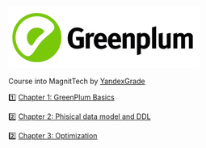 ![greenplum.png](img%2Fgreenplum.png)

Course into MagnitTech by [YandexGrade](https://practicum.yandex.ru/grade)

1️⃣ [Chapter 1: GreenPlum Basics](https://github.com/urevoleg/course-gp/blob/main/chapter1/README.md)

2️⃣ [Chapter 2: Phisical data model and DDL](https://github.com/urevoleg/course-gp/blob/main/chapter2/README.md)

2️⃣ [Chapter 3: Optimization](https://github.com/urevoleg/course-gp/blob/main/chapter3/README.md#оптимизация-производительности-запросов)
